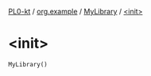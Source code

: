 [PL0-kt](../../index.md) / [org.example](../index.md) / [MyLibrary](index.md) / [&lt;init&gt;](./-init-.md)

# &lt;init&gt;

`MyLibrary()`